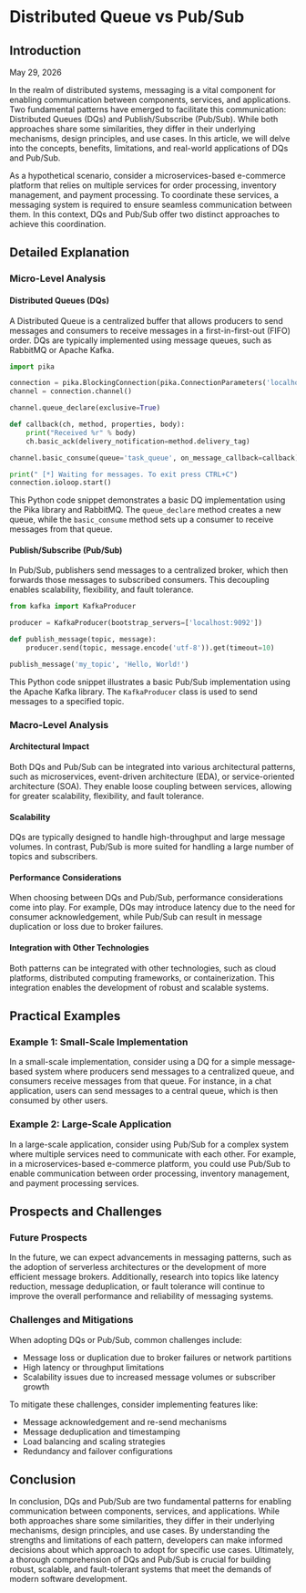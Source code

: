# Distributed Queue vs Pub/Sub
## Introduction
May 29, 2026

In the realm of distributed systems, messaging is a vital component for enabling communication between components, services, and applications. Two fundamental patterns have emerged to facilitate this communication: Distributed Queues (DQs) and Publish/Subscribe (Pub/Sub). While both approaches share some similarities, they differ in their underlying mechanisms, design principles, and use cases. In this article, we will delve into the concepts, benefits, limitations, and real-world applications of DQs and Pub/Sub.

As a hypothetical scenario, consider a microservices-based e-commerce platform that relies on multiple services for order processing, inventory management, and payment processing. To coordinate these services, a messaging system is required to ensure seamless communication between them. In this context, DQs and Pub/Sub offer two distinct approaches to achieve this coordination.

## Detailed Explanation
### Micro-Level Analysis

#### Distributed Queues (DQs)

A Distributed Queue is a centralized buffer that allows producers to send messages and consumers to receive messages in a first-in-first-out (FIFO) order. DQs are typically implemented using message queues, such as RabbitMQ or Apache Kafka.

```python
import pika

connection = pika.BlockingConnection(pika.ConnectionParameters('localhost'))
channel = connection.channel()

channel.queue_declare(exclusive=True)

def callback(ch, method, properties, body):
    print("Received %r" % body)
    ch.basic_ack(delivery_notification=method.delivery_tag)

channel.basic_consume(queue='task_queue', on_message_callback=callback)

print(" [*] Waiting for messages. To exit press CTRL+C")
connection.ioloop.start()
```

This Python code snippet demonstrates a basic DQ implementation using the Pika library and RabbitMQ. The `queue_declare` method creates a new queue, while the `basic_consume` method sets up a consumer to receive messages from that queue.

#### Publish/Subscribe (Pub/Sub)

In Pub/Sub, publishers send messages to a centralized broker, which then forwards those messages to subscribed consumers. This decoupling enables scalability, flexibility, and fault tolerance.

```python
from kafka import KafkaProducer

producer = KafkaProducer(bootstrap_servers=['localhost:9092'])

def publish_message(topic, message):
    producer.send(topic, message.encode('utf-8')).get(timeout=10)

publish_message('my_topic', 'Hello, World!')
```

This Python code snippet illustrates a basic Pub/Sub implementation using the Apache Kafka library. The `KafkaProducer` class is used to send messages to a specified topic.

### Macro-Level Analysis

#### Architectural Impact

Both DQs and Pub/Sub can be integrated into various architectural patterns, such as microservices, event-driven architecture (EDA), or service-oriented architecture (SOA). They enable loose coupling between services, allowing for greater scalability, flexibility, and fault tolerance.

#### Scalability

DQs are typically designed to handle high-throughput and large message volumes. In contrast, Pub/Sub is more suited for handling a large number of topics and subscribers.

#### Performance Considerations

When choosing between DQs and Pub/Sub, performance considerations come into play. For example, DQs may introduce latency due to the need for consumer acknowledgement, while Pub/Sub can result in message duplication or loss due to broker failures.

#### Integration with Other Technologies

Both patterns can be integrated with other technologies, such as cloud platforms, distributed computing frameworks, or containerization. This integration enables the development of robust and scalable systems.

## Practical Examples
### Example 1: Small-Scale Implementation

In a small-scale implementation, consider using a DQ for a simple message-based system where producers send messages to a centralized queue, and consumers receive messages from that queue. For instance, in a chat application, users can send messages to a central queue, which is then consumed by other users.

### Example 2: Large-Scale Application

In a large-scale application, consider using Pub/Sub for a complex system where multiple services need to communicate with each other. For example, in a microservices-based e-commerce platform, you could use Pub/Sub to enable communication between order processing, inventory management, and payment processing services.

## Prospects and Challenges
### Future Prospects

In the future, we can expect advancements in messaging patterns, such as the adoption of serverless architectures or the development of more efficient message brokers. Additionally, research into topics like latency reduction, message deduplication, or fault tolerance will continue to improve the overall performance and reliability of messaging systems.

### Challenges and Mitigations

When adopting DQs or Pub/Sub, common challenges include:

* Message loss or duplication due to broker failures or network partitions
* High latency or throughput limitations
* Scalability issues due to increased message volumes or subscriber growth

To mitigate these challenges, consider implementing features like:

* Message acknowledgement and re-send mechanisms
* Message deduplication and timestamping
* Load balancing and scaling strategies
* Redundancy and failover configurations

## Conclusion

In conclusion, DQs and Pub/Sub are two fundamental patterns for enabling communication between components, services, and applications. While both approaches share some similarities, they differ in their underlying mechanisms, design principles, and use cases. By understanding the strengths and limitations of each pattern, developers can make informed decisions about which approach to adopt for specific use cases. Ultimately, a thorough comprehension of DQs and Pub/Sub is crucial for building robust, scalable, and fault-tolerant systems that meet the demands of modern software development.